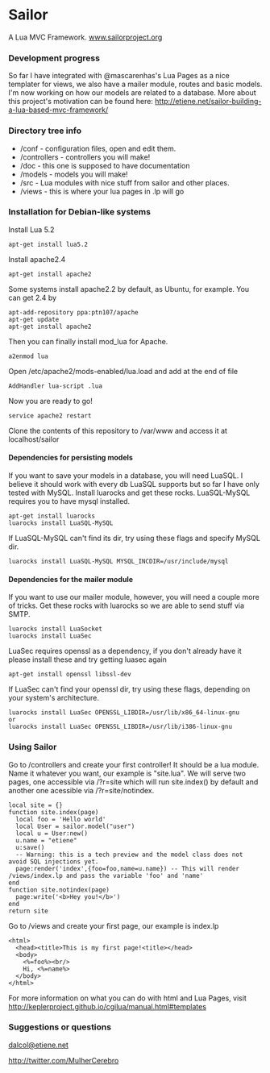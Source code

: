 Sailor
======

A Lua MVC Framework. www.sailorproject.org

### Development progress
So far I have integrated with @mascarenhas's Lua Pages as a nice templater for views, we also have a mailer module,  routes and basic models. I'm now working on how our models are related to a database. More about this project's motivation can be found here: http://etiene.net/sailor-building-a-lua-based-mvc-framework/

### Directory tree info
* /conf - configuration files, open and edit them.
* /controllers - controllers you will make!
* /doc - this one is supposed to have documentation
* /models - models you will make!
* /src - Lua modules with nice stuff from sailor and other places.
* /views - this is where your lua pages in .lp will go

### Installation for Debian-like systems
Install Lua 5.2
```
apt-get install lua5.2
```

Install apache2.4
```
apt-get install apache2
```
Some systems install apache2.2 by default, as Ubuntu, for example. You can get 2.4 by
```
apt-add-repository ppa:ptn107/apache
apt-get update
apt-get install apache2
```
Then you can finally install mod_lua for Apache.
```
a2enmod lua
```
Open /etc/apache2/mods-enabled/lua.load and add at the end of file
```
AddHandler lua-script .lua
```
Now you are ready to go!
```
service apache2 restart
```
Clone the contents of this repository to /var/www and access it at localhost/sailor

#### Dependencies for persisting models
If you want to save your models in a database, you will need LuaSQL. I believe it should work with every db LuaSQL supports but so far I have only tested with MySQL. Install luarocks and get these rocks. LuaSQL-MySQL requires you to have mysql installed.
```
apt-get install luarocks
luarocks install LuaSQL-MySQL
```
If LuaSQL-MySQL can't find its dir, try using these flags and specify MySQL dir.
```
luarocks install LuaSQL-MySQL MYSQL_INCDIR=/usr/include/mysql
```

#### Dependencies for the mailer module
If you want to use our mailer module, however, you will need a couple more of tricks.
Get these rocks with luarocks so we are able to send stuff via SMTP.
```
luarocks install LuaSocket
luarocks install LuaSec
```
LuaSec requires openssl as a dependency, if you don't already have it please install these and try getting luasec again
```
apt-get install openssl libssl-dev
```
If LuaSec can't find your openssl dir, try using these flags, depending on your system's architecture.
```
luarocks install LuaSec OPENSSL_LIBDIR=/usr/lib/x86_64-linux-gnu
or
luarocks install LuaSec OPENSSL_LIBDIR=/usr/lib/i386-linux-gnu
```

### Using Sailor
Go to /controllers and create your first controller! It should be a lua module. Name it whatever you want, our example is "site.lua". We will serve two pages, one accessible via <domain>/?r=site which will run site.index() by default and another one acessible via <domain>/?r=site/notindex.
```
local site = {}
function site.index(page)
  local foo = 'Hello world'
  local User = sailor.model("user")
  local u = User:new()
  u.name = "etiene"
  u:save()
  -- Warning: this is a tech preview and the model class does not avoid SQL injections yet.
  page:render('index',{foo=foo,name=u.name}) -- This will render /views/index.lp and pass the variable 'foo' and 'name'
end
function site.notindex(page)
  page:write('<b>Hey you!</b>')
end
return site
```
Go to /views and create your first page, our example is index.lp
```
<html>
  <head><title>This is my first page!<title></head>
  <body>
    <%=foo%><br/>
    Hi, <%=name%>
  </body>
</html>
```
For more information on what you can do with html and Lua Pages, visit http://keplerproject.github.io/cgilua/manual.html#templates 

### Suggestions or questions
dalcol@etiene.net

http://twitter.com/MulherCerebro
